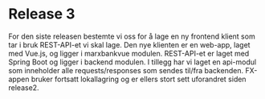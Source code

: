 # Release 3

For den siste releasen bestemte vi oss for å lage en ny frontend klient som tar i bruk REST-API-et vi skal lage. Den nye klienten er en web-app, laget med Vue.js, og ligger i marxbankvue modulen. REST-API-et er laget med Spring Boot og ligger i backend modulen. I tillegg har vi laget en api-modul som inneholder alle requests/responses som sendes til/fra backenden. FX-appen bruker fortsatt lokallagring og er ellers stort sett uforandret siden release2.

